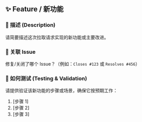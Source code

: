 ## ✨ Feature / 新功能

### 🚀 描述 (Description)

请简要描述这次拉取请求实现的新功能或主要改进。

### 🔗 关联 Issue

修复/关闭了哪个 Issue？（例如：`Closes #123` 或 `Resolves #456`）

### 🧪 如何测试 (Testing & Validation)

请提供验证该新功能的步骤或场景，确保它按预期工作：

1. [步骤 1]
2. [步骤 2]
3. [步骤 3]

